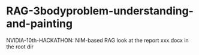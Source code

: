# RAG-3bodyproblem-understanding-and-painting
NVIDIA-10th-HACKATHON: NIM-based RAG
look at the report xxx.docx in the root dir
